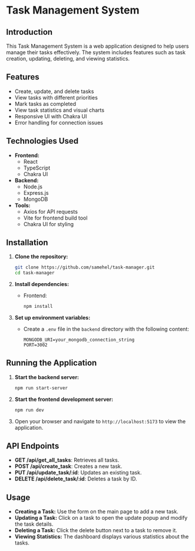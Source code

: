 # Task Management System

## Introduction
This Task Management System is a web application designed to help users manage their tasks effectively. The system includes features such as task creation, updating, deleting, and viewing statistics.

## Features
- Create, update, and delete tasks
- View tasks with different priorities
- Mark tasks as completed
- View task statistics and visual charts
- Responsive UI with Chakra UI
- Error handling for connection issues

## Technologies Used
- **Frontend:**
  - React
  - TypeScript
  - Chakra UI
- **Backend:**
  - Node.js
  - Express.js
  - MongoDB
- **Tools:**
  - Axios for API requests
  - Vite for frontend build tool
  - Chakra UI for styling

## Installation
1. **Clone the repository:**
   ```bash
   git clone https://github.com/samehel/task-manager.git
   cd task-manager
   ```

2. **Install dependencies:**
   - Frontend:
     ```bash
     npm install
     ```

3. **Set up environment variables:**
   - Create a `.env` file in the `backend` directory with the following content:
     ```
     MONGODB_URI=your_mongodb_connection_string
     PORT=3002
     ```

## Running the Application
1. **Start the backend server:**
   ```bash
   npm run start-server
   ```

2. **Start the frontend development server:**
   ```bash
   npm run dev
   ```

3. Open your browser and navigate to `http://localhost:5173` to view the application.

## API Endpoints
- **GET /api/get_all_tasks**: Retrieves all tasks.
- **POST /api/create_task**: Creates a new task.
- **PUT /api/update_task/:id**: Updates an existing task.
- **DELETE /api/delete_task/:id**: Deletes a task by ID.

## Usage
- **Creating a Task:** Use the form on the main page to add a new task.
- **Updating a Task:** Click on a task to open the update popup and modify the task details.
- **Deleting a Task:** Click the delete button next to a task to remove it.
- **Viewing Statistics:** The dashboard displays various statistics about the tasks.
